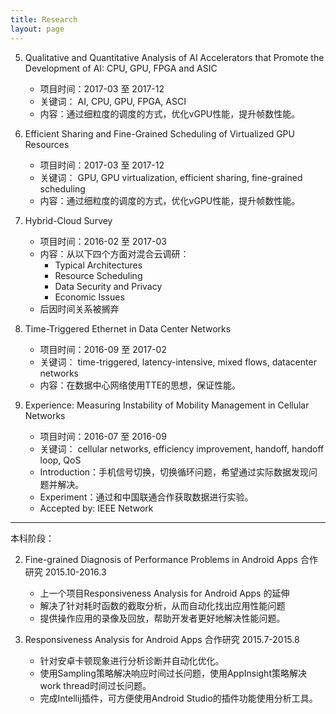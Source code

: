 ```yaml
---
title: Research
layout: page
---
```

5. Qualitative and Quantitative Analysis of AI Accelerators that Promote the Development of AI: CPU, GPU, FPGA and ASIC
	* 项目时间：2017-03 至 2017-12
	* 关键词： AI, CPU, GPU, FPGA, ASCI
	* 内容：通过细粒度的调度的方式，优化vGPU性能，提升帧数性能。

4. Efficient Sharing and Fine-Grained Scheduling of Virtualized GPU Resources
	* 项目时间：2017-03 至 2017-12
	* 关键词： GPU, GPU virtualization, efficient sharing, fine-grained scheduling
	* 内容：通过细粒度的调度的方式，优化vGPU性能，提升帧数性能。

3. Hybrid-Cloud Survey
	* 项目时间：2016-02 至 2017-03
	* 内容：从以下四个方面对混合云调研：
		* Typical Architectures
		* Resource Scheduling
		* Data Security and Privacy
		* Economic Issues
	* 后因时间关系被搁弃

2. Time-Triggered Ethernet in Data Center Networks
	* 项目时间：2016-09 至 2017-02
	* 关键词： time-triggered, latency-intensive, mixed flows, datacenter networks
	* 内容：在数据中心网络使用TTE的思想，保证性能。

1. Experience: Measuring Instability of Mobility Management in Cellular Networks
	* 项目时间：2016-07 至 2016-09
	* 关键词： cellular networks, efficiency improvement, handoff, handoff loop, QoS
	* Introduction：手机信号切换，切换循环问题，希望通过实际数据发现问题并解决。
	* Experiment：通过和中国联通合作获取数据进行实验。
	* Accepted by: IEEE Network

--------------------------

本科阶段：

2. Fine-grained Diagnosis of Performance Problems in Android Apps 合作研究 2015.10-2016.3
	* 上一个项目Responsiveness Analysis for Android Apps 的延伸
	* 解决了针对耗时函数的截取分析，从而自动化找出应用性能问题
	* 提供操作应用的录像及回放，帮助开发者更好地解决性能问题。

1. Responsiveness Analysis for Android Apps 合作研究 2015.7-2015.8
	* 针对安卓卡顿现象进行分析诊断并自动化优化。
	* 使用Sampling策略解决响应时间过长问题，使用AppInsight策略解决work thread时间过长问题。
	* 完成Intellij插件，可方便使用Android Studio的插件功能使用分析工具。
